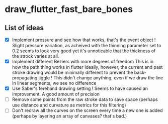 # draw_flutter_fast_bare_bones

## List of ideas

- [x] Implement pressure and see how that works, that's the event object
        ! Slight pressure variation, as acheived with the thinning parameter set to 0.2 seems to look very good
        yet it's unnoticable that the thickness of the strock varies at all.
- [x] Implement different Beziers with more degrees of freedom
        This is in how the path thing works in flutter
        Ideally, however, the current and past stroke drawing would be minimally different to prevent the
        back-propagating jiggle
        ! This didn't change anything, even if we draw the line in linear segments, we see no difference
- [x] Use Saber's ferehand drawing setting
        ! Seems to have caused an improvement. A good amount of precision
- [ ] Remove some points from the raw stroke data to save space (perhaps use distance and curvature as metrics for this filtering)
- [ ] Don't redraw all the curves on the screen every time a new one is added (perhaps by layering an array of canvases?
        that's bad.)
